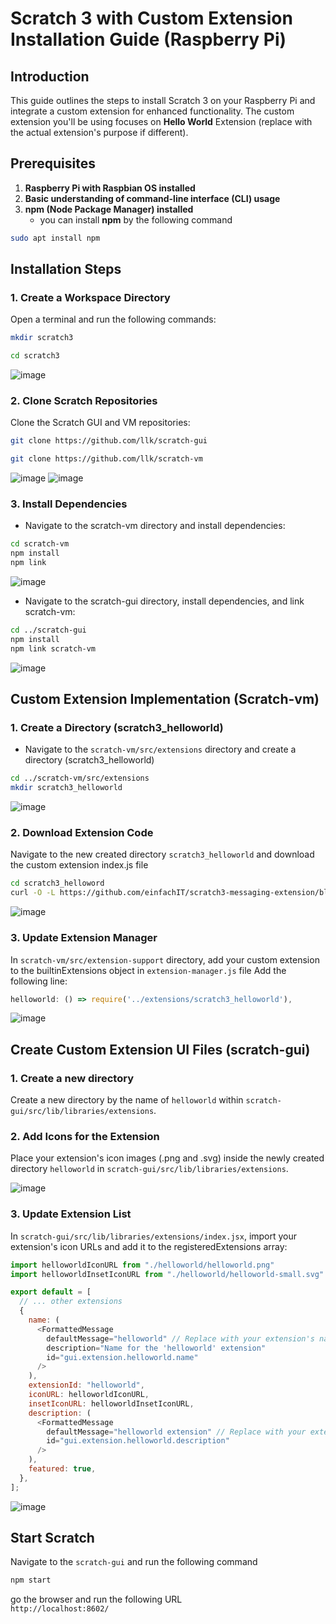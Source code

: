 # Scratch 3 with Custom Extension Installation Guide (Raspberry Pi)

## Introduction

This guide outlines the steps to install Scratch 3 on your Raspberry Pi and integrate a custom extension for enhanced functionality. The custom extension you'll be using focuses on **Hello World** Extension (replace with the actual extension's purpose if different).

## Prerequisites

1. **Raspberry Pi with Raspbian OS installed**
2. **Basic understanding of command-line interface (CLI) usage**
3. **npm (Node Package Manager) installed**
    - you can install **npm** by the following command
 ```bash
sudo apt install npm
```

## Installation Steps

### 1. Create a Workspace Directory

Open a terminal and run the following commands:

```bash
mkdir scratch3
```
```bash
cd scratch3
```
![image](https://github.com/einfachIT/scratch3-messaging-extension/assets/70327713/b092232b-3888-4444-9aba-06694badb804)


### 2. Clone Scratch Repositories
Clone the Scratch GUI and VM repositories:

```bash
git clone https://github.com/llk/scratch-gui
```

```bash
git clone https://github.com/llk/scratch-vm
```
![image](https://github.com/einfachIT/scratch3-messaging-extension/assets/70327713/23d5ebb1-352c-497d-94ad-61b482c79c55)
![image](https://github.com/einfachIT/scratch3-messaging-extension/assets/70327713/bf0608b5-aac2-4a6f-98fb-653aafbd5a09)

### 3. Install Dependencies
- Navigate to the scratch-vm directory and install dependencies:
```bash
cd scratch-vm
npm install
npm link
```
![image](https://github.com/einfachIT/scratch3-messaging-extension/assets/70327713/fd8b3406-0f0c-483c-b7e7-c265a318257e)

- Navigate to the scratch-gui directory, install dependencies, and link scratch-vm:
```bash
cd ../scratch-gui
npm install
npm link scratch-vm
```
![image](https://github.com/einfachIT/scratch3-messaging-extension/assets/70327713/4996430d-d436-44a2-abda-3f969d222eef)


## Custom Extension Implementation (Scratch-vm)
### 1. Create a Directory (scratch3_helloworld)
- Navigate to the `scratch-vm/src/extensions` directory and create a directory (scratch3_helloworld)
  
```bash
cd ../scratch-vm/src/extensions
mkdir scratch3_helloworld
```
![image](https://github.com/einfachIT/scratch3-messaging-extension/assets/70327713/509ec20a-9b88-4fb4-9197-4e9679946432)

### 2. Download Extension Code
  Navigate to the new created directory `scratch3_helloworld` and download the custom extension index.js file
```bash
cd scratch3_helloword
curl -O -L https://github.com/einfachIT/scratch3-messaging-extension/blob/hello-world-extension/your-scratch-extension/index.js
```
![image](https://github.com/einfachIT/scratch3-messaging-extension/assets/70327713/49470260-29ec-4208-b312-a0b9588f2796)


### 3. Update Extension Manager
In `scratch-vm/src/extension-support` directory, add your custom extension to the builtinExtensions object in `extension-manager.js` file
Add the following line:
```javascript
helloworld: () => require('../extensions/scratch3_helloworld'),
```
![image](https://github.com/einfachIT/scratch3-messaging-extension/assets/70327713/2f1387f8-9493-4e23-92ce-cd2fcc128d65)

## Create Custom Extension UI Files (scratch-gui)

### 1. Create a new directory
Create a new directory by the name of `helloworld` within `scratch-gui/src/lib/libraries/extensions`.

### 2. Add Icons for the Extension
Place your extension's icon images (.png and .svg) inside the newly created directory `helloworld` in `scratch-gui/src/lib/libraries/extensions`.
  
![image](https://github.com/einfachIT/scratch3-messaging-extension/assets/70327713/294d6d90-3b8f-413b-9b7a-f0ce704e98e0)

### 3. Update Extension List
In `scratch-gui/src/lib/libraries/extensions/index.jsx`, import your extension's icon URLs and add it to the registeredExtensions array:

```javascript
import helloworldIconURL from "./helloworld/helloworld.png"
import helloworldInsetIconURL from "./helloworld/helloworld-small.svg"

export default = [
  // ... other extensions
  {
    name: (
      <FormattedMessage
        defaultMessage="helloworld" // Replace with your extension's name
        description="Name for the 'helloworld' extension"
        id="gui.extension.helloworld.name"
      />
    ),
    extensionId: "helloworld",
    iconURL: helloworldIconURL,
    insetIconURL: helloworldInsetIconURL,
    description: (
      <FormattedMessage
        defaultMessage="helloworld extension" // Replace with your extension's description
        id="gui.extension.helloworld.description"
      />
    ),
    featured: true,
  },
];
```
![image](https://github.com/einfachIT/scratch3-messaging-extension/assets/70327713/8f365e0e-0135-41ce-aca2-d84535834b4b)


## Start Scratch
Navigate to the `scratch-gui` and run the following command
```bash
npm start
```
go the browser and run the following URL \
`http://localhost:8602/`

